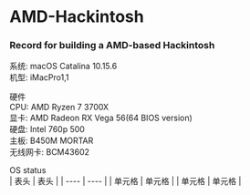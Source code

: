 # AMD-Hackintosh
### Record for building a AMD-based Hackintosh  

系统: macOS Catalina 10.15.6  
机型: iMacPro1,1  
  
硬件  
CPU: AMD Ryzen 7 3700X               
显卡: AMD Radeon RX Vega 56(64 BIOS version)  
硬盘: Intel 760p 500  
主板:  B450M MORTAR  
无线网卡: BCM43602  

OS status  
|  表头   | 表头  |
|  ----  | ----  |
| 单元格  | 单元格 |
| 单元格  | 单元格 |
